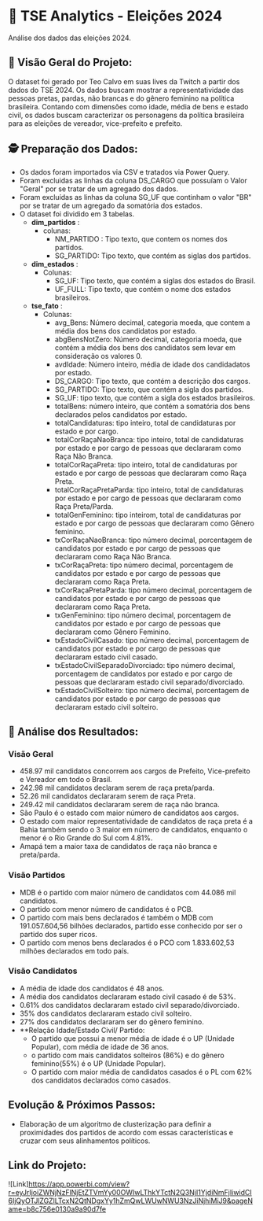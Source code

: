 # 🧠 TSE Analytics - Eleições 2024
Análise dos dados das eleições 2024.

## 👀 Visão Geral do Projeto: 
O dataset foi gerado por Teo Calvo em suas lives da Twitch a partir dos dados do TSE 2024. 
Os dados buscam mostrar a representatividade das pessoas pretas, pardas, não brancas e do gênero feminino na política brasileira.
Contando com dimensões como idade, média de bens e estado civil, os dados buscam caracterizar os personagens da política brasileira para as eleições de vereador, vice-prefeito e prefeito.

## 🕵️ Preparação dos Dados: 
- Os dados foram importados via CSV e tratados via Power Query.
- Foram excluidas as linhas da coluna DS_CARGO que possuíam o Valor "Geral" por se tratar de um agregado dos dados.
- Foram excluídas as linhas da coluna SG_UF que continham o valor "BR" por se tratar de um agregado da somatória dos estados.
- O dataset foi dividido em 3 tabelas.
  - **dim_partidos** :
      - colunas:
          - NM_PARTIDO : Tipo texto, que contem os nomes dos partidos.
          - SG_PARTIDO: Tipo texto, que contém as siglas dos partidos.
  - **dim_estados** :
      - Colunas:
          - SG_UF: Tipo texto, que contém a siglas dos estados do Brasil.
          - UF_FULL: Tipo texto, que contém o nome dos estados brasileiros.
  - **tse_fato** :
      - Colunas:
          - avg_Bens: Número decimal, categoria moeda, que contem a média dos bens dos candidatos por estado.
          - abgBensNotZero: Número decimal, categoria moeda, que contém a média dos bens dos candidatos sem levar em consideração os valores 0.
          - avdIdade: Número inteiro, média de idade dos candidadatos por estado.
          - DS_CARGO: Tipo texto, que contém a descrição dos cargos.
          - SG_PARTIDO: Tipo texto, que contém a sigla dos partidos.
          - SG_UF: tipo texto, que contém a sigla dos estados brasileiros.
          - totalBens: número inteiro, que contém a somatória dos bens declarados pelos candidatos por estado.
          - totalCandidaturas: tipo inteiro, total de candidaturas por estado e por cargo.
          - totalCorRaçaNaoBranca: tipo inteiro, total de candidaturas por estado e por cargo de pessoas que declararam como Raça Não Branca.
          - totalCorRaçaPreta: tipo inteiro, total de candidaturas por estado e por cargo de pessoas que declararam como Raça Preta.
          - totalCorRaçaPretaParda: tipo inteiro, total de candidaturas por estado e por cargo de pessoas que declararam como Raça Preta/Parda.
          - totalGenFeminino: tipo inteirom, total de candidaturas por estado e por cargo de pessoas que declararam como Gênero feminino.
          - txCorRaçaNaoBranca: tipo número decimal,  porcentagem de candidatos por estado e por cargo de pessoas que declararam como Raça Não Branca.
          - txCorRaçaPreta: tipo número decimal,  porcentagem de candidatos por estado e por cargo de pessoas que declararam como Raça Preta.
          - txCorRaçaPretaParda: tipo número decimal,  porcentagem de candidatos por estado e por cargo de pessoas que declararam como Raça Preta.
          - txGenFeminino: tipo número decimal,  porcentagem de candidatos por estado e por cargo de pessoas que declararam como Gênero Feminino.
          - txEstadoCivilCasado: tipo número decimal,  porcentagem de candidatos por estado e por cargo de pessoas que declararam estado civil casado.
          - txEstadoCivilSeparadoDivorciado: tipo número decimal,  porcentagem de candidatos por estado e por cargo de pessoas que declararam estado civil separado/divorciado.
          - txEstadoCivilSolteiro: tipo número decimal,  porcentagem de candidatos por estado e por cargo de pessoas que declararam estado civil solteiro.


## 🔬 Análise dos Resultados:

### **Visão Geral**
- 458.97 mil candidatos concorrem aos cargos de Prefeito, Vice-prefeito e Vereador em todo o Brasil.
- 242.98 mil candidatos declaram serem de raça preta/parda.
- 52.26 mil candidatos declararam serem de raça Preta.
- 249.42 mil candidatos declararam serem de raça não branca.
- São Paulo é o estado com maior número de candidatos aos cargos.
- O estado com maior representatividade de candidatos de raça preta é a Bahia também sendo o 3 maior em número de candidatos, enquanto o menor é o Rio Grande do Sul com 4.81%.
- Amapá tem a maior taxa de candidatos de raça não branca e preta/parda.

### **Visão Partidos**
- MDB é o partido com maior número de candidatos com 44.086 mil candidatos.
- O partido com menor número de candidatos é o PCB.
- O partido com mais bens declarados é também o MDB com 191.057.604,56 bilhões declarados, partido esse conhecido por ser o partido dos super ricos.
- O partido com menos bens declarados é o PCO com 1.833.602,53 milhões declarados em todo país.
### **Visão Candidatos**
- A média de idade dos candidatos é 48 anos.
- A média dos candidatos declararam estado civil casado é de 53%.
- 0.61% dos candidatos declararam estado civil separado/divorciado.
- 35% dos candidatos declararam estado civil solteiro.
- 27% dos candidatos declararam ser do gênero feminino.
- **Relação Idade/Estado Civil/ Partido:
  - O partido que possui a menor média de idade é o UP (Unidade Popular), com média de idade de 36 anos.
  - o partido com mais candidatos solteiros (86%) e do gênero feminino(55%) é o UP (Unidade Popular).
  - O partido com maior média de candidatos casados é o PL com 62% dos candidatos declarados como casados.
  
## Evolução & Próximos Passos: 
- Elaboração de um algoritmo de clusterização para definir a proximidades dos partidos de acordo com essas características e cruzar com seus alinhamentos políticos.

## Link do Projeto:
![Link]https://app.powerbi.com/view?r=eyJrIjoiZWNjNzFlNjEtZTVmYy00OWIwLThkYTctN2Q3NjI1YjdiNmFjIiwidCI6IjQyOTJlZGZlLTcxN2QtNDgxYy1hZmQwLWUwNWU3NzJiNjhiMiJ9&pageName=b8c756e0130a9a90d7fe
